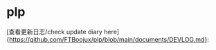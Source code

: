 # plp

[查看更新日志/check update diary here]{https://github.com/FTBoojux/plp/blob/main/documents/DEVLOG.md}: 